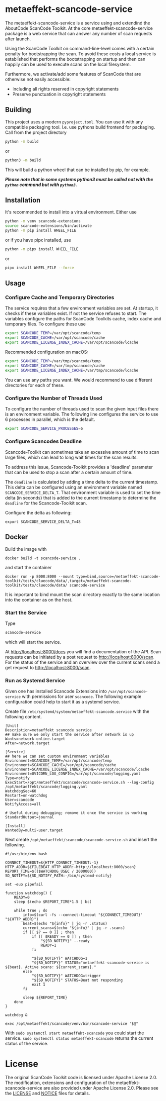# metaeffekt-scancode-service

The metaeffekt-scancode-service is a service using and extendind the AboutCode ScanCode Toolkit. At the core 
metaeffekt-scancode-service package is a web service that can answer any number of scan requests after launch.

Using the ScanCode Toolkit on command-line-level comes with a certain penalty for bootstrapping the scan. To avoid
these costs a local service is established that performs the bootstrapping on startup and then can happily can be used
to execute scans on the local filesystem.

Furthermore, we activate/add some features of ScanCode that are otherwise not easily accessible:
* Including all rights reserved in copyright statements
* Preserve punctuation in copyright statements

## Building
This project uses a modern `pyproject.toml`. You can use it with any compatible packaging tool.
I.e. use pythons build frontend for packaging. Call from the project directory

```bash
python -m build
```

or

```bash
python3 -m build
```

This will build a python wheel that can be installed by pip, for example.

***Please note that in some systems python3 must be called not with the `python` command but with `python3`.***

## Installation

It's recommended to install into a virtual environment. Either use

```bash
python -m venv scancode-extensions
source scancode-extensions/bin/activate
python -m pip install WHEEL_FILE
```

or if you have pipx installed, use

```bash
python -m pipx install WHEEL_FILE 
```
or

```bash
pipx install WHEEL_FILE --force
```

## Usage
### Configure Cache and Temporary Directories
The service requires that a few environment variables are set. At startup, it checks if these variables exist.
If not the service refuses to start. The variables configure the paths for ScanCode Toolkits cache, index cache 
and temporary files.
To configure these use
```bash
export SCANCODE_TEMP=/var/opt/scancode/temp
export SCANCODE_CACHE=/var/opt/scancode/cache
export SCANCODE_LICENSE_INDEX_CACHE=/var/opt/scancode/lcache
```

Recommended configuration on macOS:
```bash
export SCANCODE_TEMP=/var/tmp/scancode/temp
export SCANCODE_CACHE=/var/tmp/scancode/cache
export SCANCODE_LICENSE_INDEX_CACHE=/var/tmp/scancode/lcache
```

You can use any paths you want. We would recommend to use different directories for each of these.

### Configure the Number of Threads Used
To configure the number of threads used to scan the given input files there is an environment variable.
The following line configures the service to use 6 processes in parallel, which is the default.
```bash
export SCANCODE_SERVICE_PROCESSES=6
```

### Configure Scancodes Deadline
Scancode-Toolkit can sometimes take an excessive amount of time to scan large files, which can lead to long wait times for the scan results.

To address this issue, Scancode-Toolkit provides a 'deadline' parameter that can be used to stop a scan after a certain amount of time.

The `deadline` is calculated by adding a time delta to the current timestamp. This delta can be configured using an environment variable named `SCANCODE_SERVICE_DELTA_T`.
That environment variable is used to set the time delta (in seconds) that is added to the current timestamp to determine the `deadline` for the Scancode-Toolkit scan.

Configure the delta as following:
```commandline
export SCANCODE_SERVICE_DELTA_T=48
```
## Docker
Build the image with
```shell
docker build -t scancode-service .
```
and start the container
```shell
docker run -p 8000:8000 --mount type=bind,source=/metaeffekt-scancode-toolkit/tests/cluecode/data/,target=/metaeffekt-scancode-toolkit/tests/cluecode/data/ scancode-service
```
It is important to bind mount the scan directory exactly to the same location into the container as on the host.
### Start the Service
Type
```bash
scancode-service
```

which will start the service. 

At [http://localhost:8000/docs](http://localhost:8000/docs) you will find a documentation of the API. Scan requests can be initiated by a 
post request to [http://localhost:8000/scan](http://localhost:8000/scan). For the  status of the service and an overview over the current 
scans send a get request to [http://localhost:8000/scan](http://localhost:8000/scan).

### Run as Systemd Service
Given one has installed Scancode Extensions into `/var/opt/scancode-service` with permissions for user `scancode`.
The following example configuration could help to start it as a systemd service.

Create file `/etc/systemd/system/metaeffekt-scancode.service` with the following content.

```shell
[Unit]
Description=metaeffekt scancode service
## make sure we only start the service after network is up
Wants=network-online.target
After=network.target

[Service]
## here we can set custom environment variables
Environment=SCANCODE_TEMP=/var/opt/scancode/temp
Environment=SCANCODE_CACHE=/var/opt/scancode/cache
Environment=SCANCODE_LICENSE_INDEX_CACHE=/var/opt/scancode/lcache
Environment=UVICORN_LOG_CONFIG=/var/opt/scancode/logging.yaml
Type=notify
ExecStart=/opt/metaeffekt/scancode/scancode-service.sh --log-config /opt/metaeffekt/scancode/logging.yaml
WatchdogSec=60
Restart=on-watchdog
User=scancode
NotifyAccess=all

# Useful during debugging; remove it once the service is working
StandardOutput=journal

[Install]
WantedBy=multi-user.target
```

Next create `/opt/metaeffekt/scancode/scancode-service.sh` and insert the following.

```shell
#!/usr/bin/env bash

CONNECT_TIMEOUT=${HTTP_CONNECT_TIMEOUT:-1}
HTTP_ADDR=${FILEBEAT_HTTP_ADDR:-http://localhost:8000/scan}
REPORT_TIME=$(($WATCHDOG_USEC / 2000000))
SD_NOTIFY=${SD_NOTIFY_PATH:-/bin/systemd-notify}

set -euo pipefail

function watchdog() {
    READY=0
    sleep $(echo $REPORT_TIME*1.5 | bc)

    while true ; do
        info=$(curl -fs --connect-timeout "${CONNECT_TIMEOUT}" "${HTTP_ADDR}")
        beat=$(echo "${info}" | jq -r .status)
        current_scans=$(echo "${info}" | jq -r .scans)
        if [[ $? == 0 ]] ; then
            if [[ $READY == 0 ]] ; then
                "${SD_NOTIFY}" --ready
                READY=1
            fi

            "${SD_NOTIFY}" WATCHDOG=1
            "${SD_NOTIFY}" STATUS="metaeffekt-scancode-service is ${beat}. Active scans: ${current_scans}."
        else
            "${SD_NOTIFY}" WATCHDOG=trigger
            "${SD_NOTIFY}" STATUS=Beat not responding
            exit 1
        fi

        sleep ${REPORT_TIME}
    done
}

watchdog &

exec /opt/metaeffekt/scancode/venv/bin/scancode-service "$@"
```

With `sudo systemctl start metaeffekt-scancode` you could start the service. `sudo systemctl status metaeffekt-scancode` 
returns the current status of the service.

# License
The original ScanCode Toolkit code is licensed under Apache License 2.0. The modification, extensions and configuration
of the metaeffekt-scancode-service are also provided under Apache License 2.0. Please see the [LICENSE](LICENSE) and 
[NOTICE](NOTICE) files for details.
